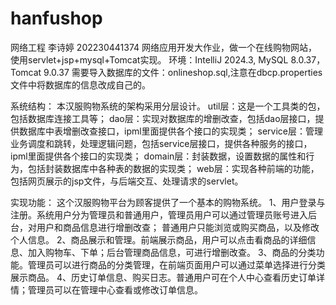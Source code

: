 # hanfushop
网络工程 李诗婷 202230441374
网络应用开发大作业，做一个在线购物网站，使用servlet+jsp+mysql+Tomcat实现。
环境：IntelliJ 2024.3, MySQL 8.0.37，  Tomcat 9.0.37
需要导入数据库的文件：onlineshop.sql,注意在dbcp.properties文件中将数据库的信息改成自己的。

系统结构：
本汉服购物系统的架构采用分层设计。
util层：这是一个工具类的包，包括数据库连接工具等；
dao层：实现对数据库的增删改查，包括dao层接口，提供数据库中表增删改查接口，ipml里面提供各个接口的实现类；
service层：管理业务调度和跳转，处理逻辑问题，包括service层接口，提供各种服务的接口，ipml里面提供各个接口的实现类；
domain层：封装数据，设置数据的属性和行为，包括封装数据库中各种表的数据的实现类；
web层：实现各种前端的功能，包括网页展示的jsp文件，与后端交互、处理请求的servlet。

实现功能：
这个汉服购物平台为顾客提供了一个基本的购物系统。
1、用户登录与注册。系统用户分为管理员和普通用户，管理员用户可以通过管理员账号进入后台，对用户和商品信息进行增删改查；
普通用户只能浏览或购买商品，以及修改个人信息。
2、商品展示和管理。前端展示商品，用户可以点击看商品的详细信息、加入购物车、下单；后台管理商品信息，可进行增删改查。
3、商品的分类功能。管理员可以进行商品的分类管理，在前端页面用户可以通过菜单选择进行分类展示商品。
4、历史订单信息、购买日志。普通用户可在个人中心查看历史订单详情；管理员可以在管理中心查看或修改订单信息。
